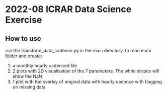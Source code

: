 # 2022-08 ICRAR Data Science Exercise

## How to use
run the transform_data_cadence.py in the main directory. to read each folder and create:

1. a monthly hourly cadenced file
1. 2 plots with 2D visualisation of the 7 parameters. The white stripes will show the NaN
1. 1 plot with the overlay of original data with hourly cadence with flagging on missing data

